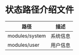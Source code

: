# 状态路径介绍文件

| 路径             | 描述   |
|----------------|------|
| modules/system | 系统信息 |
| modules/user   | 用户信息 |
